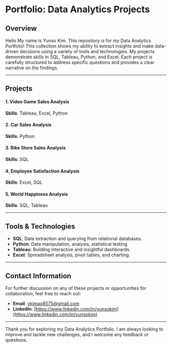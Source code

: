 # Portfolio: Data Analytics Projects

## Overview

Hello My name is Yunso Kim. This repository is for my Data Analytics Portfolio! This collection shows my ability to extract insights and make data-driven decisions using a variety of tools and technologies. My projects demonstrate skills in SQL, Tableau, Python, and Excel. Each project is carefully structured to address specific questions and provides a clear narrative on the findings.

---

## Projects

#### 1. Video Game Sales Analysis

**Skills**: Tableau, Excel, Python

#### 2. Car Sales Analysis

**Skills**: Python

#### 3. Bike Store Sales Analysis

**Skills**: SQL

#### 4. Employee Satisfaction Analysis

**Skills**: Excel, SQL

#### 5. World Happiness Analysis

**Skills**: SQL, Tableau

---

## Tools & Technologies

- **SQL**: Data extraction and querying from relational databases.
- **Python**: Data manipulation, analysis, statistical testing.
- **Tableau**: Building interactive and insightful dashboards.
- **Excel**: Spreadsheet analysis, pivot tables, and charting.

---

## Contact Information

For further discussion on any of these projects or opportunities for collaboration, feel free to reach out:

- **Email**: [ykimao8575@gmail.com](mailto:ykimao8575@gmail.com)
- **LinkedIn**: [https://www.linkedin.com/in/yunsokim](https://www.linkedin.com/in/yunsokim)

---

Thank you for exploring my Data Analytics Portfolio. I am always looking to improve and tackle new challenges, and I welcome any feedback or questions.
